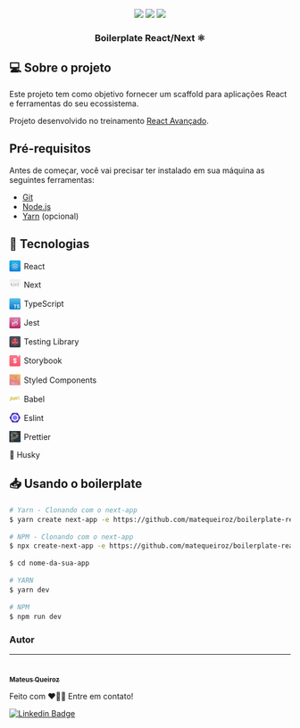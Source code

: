 <p align="center">

  <img src="https://img.shields.io/github/issues/matequeiroz/boilerplate-react-next" />

  <img src="https://img.shields.io/github/forks/matequeiroz/boilerplate-react-next" />

  <img src="https://img.shields.io/github/stars/matequeiroz/boilerplate-react-next" />

</p>

<h3 align="center" style="display: flex; align-items: center; justify-content: center">
    Boilerplate React/Next
    ⚛️
</h3>

## 💻 Sobre o projeto

Este projeto tem como objetivo fornecer um scaffold para aplicações React e ferramentas do seu ecossistema.

Projeto desenvolvido no treinamento [React Avançado](https://reactavancado.com.br/).

## Pré-requisitos

Antes de começar, você vai precisar ter instalado em sua máquina as seguintes ferramentas:
- [Git](https://git-scm.com)
- [Node.js](https://nodejs.org/en/)
- [Yarn](https://yarnpkg.com/) (opcional)

## 🔧 Tecnologias
<p style="display: flex; align-items: center;">
  <img alt="ReactJS" ti src="./assets/react.svg" width="20" style="margin-right: 6px" />
  React
</p>
<p style="display: flex; align-items: center;">
  <img alt="NextJS" ti src="./assets/nextjs.svg" width="20" style="margin-right: 6px" />
  Next
</p>
<p style="display: flex; align-items: center;">
  <img alt="TypeScript" ti src="./assets/typescript.svg" width="20" style="margin-right: 6px" />
  TypeScript
</p>
<p style="display: flex; align-items: center;">
  <img alt="Jest" ti src="./assets/jest.svg" width="20" style="margin-right: 6px" />
  Jest
</p>
<p style="display: flex; align-items: center;">
  <img alt="TypeScript" ti src="./assets/rtl.svg" width="20" style="margin-right: 6px" />
  Testing Library
</p>
<p style="display: flex; align-items: center;">
  <img alt="TypeScript" ti src="./assets/storybook.svg" width="20" style="margin-right: 6px" />
  Storybook
</p>
<p style="display: flex; align-items: center;">
  <img alt="TypeScript" ti src="./assets/styledc.png" width="20" style="margin-right: 6px" />
  Styled Components
</p>
<p style="display: flex; align-items: center;">
  <img alt="TypeScript" ti src="./assets/babel.svg" width="20" style="margin-right: 6px" />
  Babel
</p>
<p style="display: flex; align-items: center;">
  <img alt="TypeScript" ti src="./assets/eslint.svg" width="20" style="margin-right: 6px" />
  Eslint
</p>
<p style="display: flex; align-items: center;">
  <img alt="TypeScript" ti src="./assets/prettier.png" width="20" style="margin-right: 6px" />
  Prettier
</p>
<p style="display: flex; align-items: center;">
   🐶
  Husky
</p>

## 📥 Usando o boilerplate

```bash
# Yarn - Clonando com o next-app
$ yarn create next-app -e https://github.com/matequeiroz/boilerplate-react-next
```
```bash
# NPM - Clonando com o next-app
$ npx create-next-app -e https://github.com/matequeiroz/boilerplate-react-next
```

```bash
$ cd nome-da-sua-app
```

```bash
# YARN
$ yarn dev
```

```bash
# NPM
$ npm run dev
```

### Autor
---

<a href="https://blog.rocketseat.com.br/author/thiago/">
 <img style="border-radius: 50%;" src="https://avatars.githubusercontent.com/u/29459786" width="100px;" alt=""/>
 <br />
 <sub><b>Mateus Queiroz</b></sub></a> <a href="https://blog.rocketseat.com.br/author/thiago//" title="Rocketseat"></a>


Feito com ❤️👋🏽 Entre em contato!

[![Linkedin Badge](https://img.shields.io/badge/-Mateus-blue?style=flat-square&logo=Linkedin&logoColor=white)](https://www.linkedin.com/in/mateusrobertoqueiroz/)
